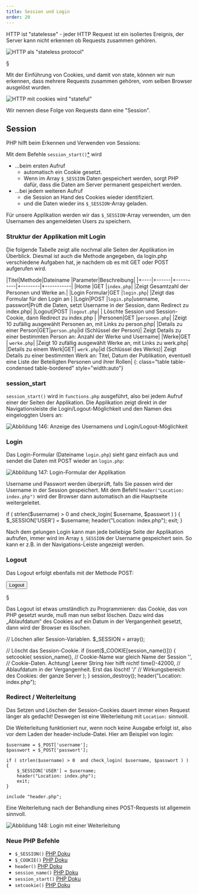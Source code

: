 ```yaml
---
title: Session und Login
order: 20
---
```


HTTP ist "statelesse" - jeder HTTP Request ist ein isoliertes Ereignis, der
Server kann nicht erkennen ob Requests zusammen gehören.

![HTTP als "stateless protocol"](/images/stateless-http.svg)

§

Mit der Einführung von Cookies, und damit von state, können
wir nun erkennen, dass mehrere Requests zusammen gehören,
vom selben Browser ausgelöst wurden. 

![HTTP mit cookies wird "stateful"](/images/stateful-http-with-cookies.svg)

Wir nennen diese Folge von Requests dann eine "Session".

Session
--------
PHP hilft beim Erkennen und Verwenden von Sessions:

Mit dem Befehle  `session_start()`[*](http://www.php.net/manual/de/function.session-start.php)  wird 

* …beim ersten Aufruf 
  * automatisch ein Cookie gesetzt. 
  * Wenn im Array `$_SESSION` Daten gespeichert werden, sorgt PHP dafür, dass die Daten am Server permanent gespeichert werden.
* …bei jedem weiteren Aufruf 
  * die Session an Hand des Cookies wieder identifiziert.
  * und die Daten wieder ins `$_SESSION`-Array geladen.

Für unsere Applikation werden wir das `$_SESSION`-Array verwenden, um den Usernamen des angemeldeten Users zu speichern. 

### Struktur der Applikation mit Login


Die folgende Tabelle zeigt alle nochmal alle Seiten der Applikation im Überblick. 
Diesmal ist auch die Methode angegeben, da login.php verschiedene Aufgaben hat,
je nachdem ob es mit GET oder POST aufgerufen wird.

|Titel|Methode|Dateiname  |Parameter|Beschreibung|
|+----|+------|+----------|+--------|+-----------|
|Home |GET    |`index.php`|         |Zeigt Gesamtzahl der Personen und Werke an.| 
|Login Formular|GET    |`login.php`|         |Zeigt das Formular für den Login an        | 
|Login|POST   |`login.php`|username, passwort|Prüft die Daten, setzt Username in der Session, dann Redirect zu index.php| 
|Logout|POST   |`logout.php`| | Löschte Session und Session-Cookie, dann Redirect zu index.php | 
|Personen|GET |`personen.php`|   |Zeigt 10 zufällig ausgewählt Personen an, mit Links zu  person.php|
|Details zu einer Person|GET|`person.php`|id (Schlüssel der Person)| Zeigt Details zu einer bestimmten Person an: Anzahl der Werke und Username|
|Werke|GET    | `werke.php`|        |Zeigt 10 zufällig ausgewählt Werke an, mit Links zu werk.php| 
|Details zu einem Werk|GET| `werk.php`|id (Schlüssel des Werks)| Zeigt Details zu einer bestimmten Werk an: Titel, Datum der Publikation, eventuell eine Liste der Beteiligten Personen und ihrer Rollen|
{: class="table table-condensed table-bordered" style="width:auto"}

### session_start

`session_start()` wird in `functions.php` ausgeführt, also bei jedem Aufruf einer der Seiten der Applikation. Die Applikation zeigt direkt in der Navigationsleiste die Login/Logout-Möglichkeit und den Namen des eingeloggten Users an:


![Abbildung 146: Anzeige des Usernamens und Login/Logout-Möglichkeit](/images/image364.png)

### Login

Das Login-Formular (Dateiname `login.php`) sieht ganz einfach aus und sendet die Daten mit POST wieder an `login.php`:

![Abbildung 147: Login-Formular der Applikation](/images/image365.png)

Username und Passwort werden überprüft, falls Sie passen wird der Username in der Session gespeichert. Mit dem Befehl `header("Location: index.php")` wird der Browser dann automatisch an die Hauptseite weitergeleitet. 

<php caption="Überprüfung von username und passwort">
if ( strlen($username) > 0  and check_login( $username, $passwort ) ) {
    $_SESSION['USER'] = $username;
    header("Location: index.php");
    exit;
}
</php>

Nach dem gelungen Login kann man jede beliebige Seite der Applikation aufrufen, immer wird im Array `$_SESSION` der Username gespeichert sein. So kann er z.B. in der Navigations-Leiste angezeigt werden.

### Logout

Das Logout erfolgt ebenfalls mit der Methode POST:

<htmlcode>
  <form action="logout.php" method="post">
      <input type="submit" value="Logout" />
  </form>
</htmlcode>

§

Das Logout ist etwas umständlich zu Programmieren: das Cookie, das von PHP gesetzt wurde, muß man nun selbst löschen. Dazu wird das „Ablaufdatum“ des Cookies auf ein Datum in der Vergangenheit gesetzt, dann wird der Browser es löschen.

<php>
// Löschen aller Session-Variablen.
$_SESSION = array();

// Löscht das Session-Cookie.
if (isset($_COOKIE[session_name()])) {
  setcookie(
    session_name(),  // Cookie-Name war gleich Name der Session 
    '',             // Cookie-Daten. Achtung! Leerer String hier hilft nicht!
    time()-42000,  // Ablaufdatum in der Vergangenheit. Erst das löscht!
    '/'           // Wirkungsbereich des Cookies: der ganze Server
   );
}
session_destroy();
header("Location: index.php");
</php>

### Redirect / Weiterleitung

Das Setzen und Löschen der Session-Cookies dauert immer einen Request länger als gedacht! Deswegen ist eine Weiterleitung mit `Location:` sinnvoll. 

Die Weiterleitung funktioniert nur, wenn noch keine Ausgabe erfolgt ist, also vor dem Laden der header-include-Datei. Hier am Beispiel von login:

<php>
<?php
    $pagetitle = "Login";
    include "functions.php";

    $username = $_POST['username'];
    $passwort = $_POST['passwort'];

    if ( strlen($username) > 0  and check_login( $username, $passwort ) ) {
        $_SESSION['USER'] = $username;	
        header("Location: index.php");
        exit;
    } 

    include "header.php";
</php>

Eine Weiterleitung nach der Behandlung eines POST-Requests ist allgemein sinnvoll.


![Abbildung 148: Login mit einer Weiterleitung](/images/image366.png)


### Neue PHP Befehle

* `$_SESSION()` [PHP Doku](http://php.net/manual/en/reserved.variables.session.php)
* `$_COOKIE()` [PHP Doku](http://php.net/manual/en/reserved.variables.cookies.php)
* `header()` [PHP Doku](http://www.php.net/manual/de/function.header.php)  
* `session_name()` [PHP Doku](http://www.php.net/manual/de/function.session-name.php)
* `session_start()` [PHP Doku](http://www.php.net/manual/de/function.session-start.php)  
* `setcookie()` [PHP Doku](http://www.php.net/manual/de/function.setcookie.php)
